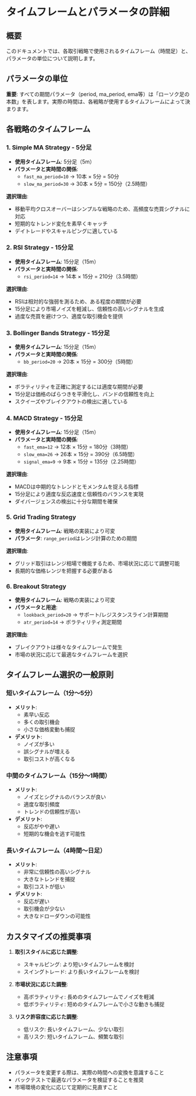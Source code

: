 # タイムフレームとパラメータの詳細

## 概要

このドキュメントでは、各取引戦略で使用されるタイムフレーム（時間足）と、パラメータの単位について説明します。

## パラメータの単位

**重要**: すべての期間パラメータ（period, ma_period, ema等）は「ローソク足の本数」を表します。実際の時間は、各戦略が使用するタイムフレームによって決まります。

## 各戦略のタイムフレーム

### 1. Simple MA Strategy - 5分足

- **使用タイムフレーム**: 5分足（5m）
- **パラメータと実時間の関係**:
  - `fast_ma_period=10` → 10本 × 5分 = 50分
  - `slow_ma_period=30` → 30本 × 5分 = 150分（2.5時間）

**選択理由**:
- 移動平均クロスオーバーはシンプルな戦略のため、高頻度な売買シグナルに対応
- 短期的なトレンド変化を素早くキャッチ
- デイトレードやスキャルピングに適している

### 2. RSI Strategy - 15分足

- **使用タイムフレーム**: 15分足（15m）
- **パラメータと実時間の関係**:
  - `rsi_period=14` → 14本 × 15分 = 210分（3.5時間）

**選択理由**:
- RSIは相対的な強弱を測るため、ある程度の期間が必要
- 15分足により市場ノイズを軽減し、信頼性の高いシグナルを生成
- 過度な売買を避けつつ、適度な取引機会を提供

### 3. Bollinger Bands Strategy - 15分足

- **使用タイムフレーム**: 15分足（15m）
- **パラメータと実時間の関係**:
  - `bb_period=20` → 20本 × 15分 = 300分（5時間）

**選択理由**:
- ボラティリティを正確に測定するには適度な期間が必要
- 15分足は価格のばらつきを平滑化し、バンドの信頼性を向上
- スクイーズやブレイクアウトの検出に適している

### 4. MACD Strategy - 15分足

- **使用タイムフレーム**: 15分足（15m）
- **パラメータと実時間の関係**:
  - `fast_ema=12` → 12本 × 15分 = 180分（3時間）
  - `slow_ema=26` → 26本 × 15分 = 390分（6.5時間）
  - `signal_ema=9` → 9本 × 15分 = 135分（2.25時間）

**選択理由**:
- MACDは中期的なトレンドとモメンタムを捉える指標
- 15分足により適度な反応速度と信頼性のバランスを実現
- ダイバージェンスの検出に十分な期間を確保

### 5. Grid Trading Strategy

- **使用タイムフレーム**: 戦略の実装により可変
- **パラメータ**: `range_period`はレンジ計算のための期間

**選択理由**:
- グリッド取引はレンジ相場で機能するため、市場状況に応じて調整可能
- 長期的な価格レンジを把握する必要がある

### 6. Breakout Strategy

- **使用タイムフレーム**: 戦略の実装により可変
- **パラメータと用途**:
  - `lookback_period=20` → サポート/レジスタンスライン計算期間
  - `atr_period=14` → ボラティリティ測定期間

**選択理由**:
- ブレイクアウトは様々なタイムフレームで発生
- 市場の状況に応じて最適なタイムフレームを選択

## タイムフレーム選択の一般原則

### 短いタイムフレーム（1分〜5分）
- **メリット**: 
  - 素早い反応
  - 多くの取引機会
  - 小さな価格変動も捕捉
- **デメリット**: 
  - ノイズが多い
  - 誤シグナルが増える
  - 取引コストが高くなる

### 中間のタイムフレーム（15分〜1時間）
- **メリット**: 
  - ノイズとシグナルのバランスが良い
  - 適度な取引頻度
  - トレンドの信頼性が高い
- **デメリット**: 
  - 反応がやや遅い
  - 短期的な機会を逃す可能性

### 長いタイムフレーム（4時間〜日足）
- **メリット**: 
  - 非常に信頼性の高いシグナル
  - 大きなトレンドを捕捉
  - 取引コストが低い
- **デメリット**: 
  - 反応が遅い
  - 取引機会が少ない
  - 大きなドローダウンの可能性

## カスタマイズの推奨事項

1. **取引スタイルに応じた調整**:
   - スキャルピング: より短いタイムフレームを検討
   - スイングトレード: より長いタイムフレームを検討

2. **市場状況に応じた調整**:
   - 高ボラティリティ: 長めのタイムフレームでノイズを軽減
   - 低ボラティリティ: 短めのタイムフレームで小さな動きも捕捉

3. **リスク許容度に応じた調整**:
   - 低リスク: 長いタイムフレーム、少ない取引
   - 高リスク: 短いタイムフレーム、頻繁な取引

## 注意事項

- パラメータを変更する際は、実際の時間への変換を意識すること
- バックテストで最適なパラメータを検証することを推奨
- 市場環境の変化に応じて定期的に見直すこと